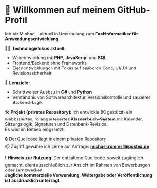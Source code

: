 # 👋 Willkommen auf meinem GitHub-Profil

Ich bin Michael – aktuell in Umschulung zum **Fachinformatiker für Anwendungsentwicklung**.

🧑‍💻 **Technologiefokus aktuell:**
- Webentwicklung mit **PHP**, **JavaScript** und **SQL**
- Frontend/Backend ohne Frameworks
- Eigenentwicklungen mit Fokus auf sauberen Code, UI/UX und Revisionssicherheit

🎯 **Lernziele:**
- Schrittweiser Ausbau in **C#** und **Python**
- Verständnis von Softwarearchitektur, Versionskontrolle und sauberer Backend-Logik

🛠️ **Projekt (privates Repository):**
Ich entwickle (KI gestützt) ein webbasiertes, rollengesteuertes **Klassenbuch-System** mit Kalender, Sitzungslogik, Signaturen und Datenbank-Revision.  
Es wird im Betrieb eingesetzt.

🔒 Der Quellcode liegt in einem privaten Repository.  
📫 Zugriff gewähre ich gerne auf Anfrage: **michael.rommel@posteo.de**

❗ **Hinweis zur Nutzung:**
Der enthaltene Quellcode, soweit zugänglich gemacht, dient ausschließlich zur Ansicht im Rahmen von Bewerbungen oder Lernzwecken.  
**Jegliche kommerzielle Verwendung, Weitergabe oder Veröffentlichung ist ausdrücklich untersagt.**
